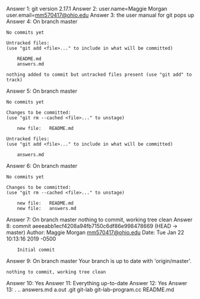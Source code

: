 Answer 1:
	git version 2.17.1
Answer 2:
	user.name=Maggie Morgan
	user.email=mm570417@ohio.edu
Answer 3: 
	the user manual for git pops up
Answer 4:
	On branch master

	No commits yet

	Untracked files:
  	(use "git add <file>..." to include in what will be committed)

		README.md
		answers.md

	nothing added to commit but untracked files present (use "git add" to track)
Answer 5:
	On branch master

	No commits yet

	Changes to be committed:
  	(use "git rm --cached <file>..." to unstage)

		new file:   README.md

	Untracked files:
  	(use "git add <file>..." to include in what will be committed)

		answers.md
Answer 6:
	On branch master

	No commits yet

	Changes to be committed:
  	(use "git rm --cached <file>..." to unstage)

		new file:   README.md
		new file:   answers.md

Answer 7:
	On branch master
	nothing to commit, working tree clean
Answer 8:
	commit aeeeabb1ecf4208a94fb7150c6df86e998478669 (HEAD -> master)
	Author: Maggie Morgan <mm570417@ohio.edu>
	Date:   Tue Jan 22 10:13:16 2019 -0500

    	Initial commit
Answer 9:
	On branch master
	Your branch is up to date with 'origin/master'.

	nothing to commit, working tree clean
Answer 10: 
	Yes
Answer 11:
	Everything up-to-date
Answer 12:
	Yes
Answer 13:
	.  ..  answers.md  a.out  .git	git-lab  git-lab-program.cc  README.md

	
